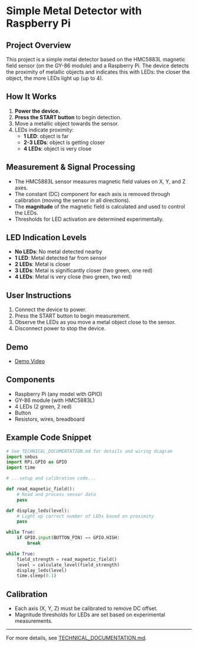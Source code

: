 # Simple Metal Detector with Raspberry Pi

## Project Overview

This project is a simple metal detector based on the HMC5883L magnetic field sensor (on the GY-86 module) and a Raspberry Pi. The device detects the proximity of metallic objects and indicates this with LEDs: the closer the object, the more LEDs light up (up to 4).

## How It Works

1. **Power the device.**
2. **Press the START button** to begin detection.
3. Move a metallic object towards the sensor.
4. LEDs indicate proximity:
   - **1 LED**: object is far
   - **2-3 LEDs**: object is getting closer
   - **4 LEDs**: object is very close

## Measurement & Signal Processing

- The HMC5883L sensor measures magnetic field values on X, Y, and Z axes.
- The constant (DC) component for each axis is removed through calibration (moving the sensor in all directions).
- The **magnitude** of the magnetic field is calculated and used to control the LEDs.
- Thresholds for LED activation are determined experimentally.

## LED Indication Levels

- **No LEDs**: No metal detected nearby
- **1 LED**: Metal detected far from sensor
- **2 LEDs**: Metal is closer
- **3 LEDs**: Metal is significantly closer (two green, one red)
- **4 LEDs**: Metal is very close (two green, two red)

## User Instructions

1. Connect the device to power.
2. Press the START button to begin measurement.
3. Observe the LEDs as you move a metal object close to the sensor.
4. Disconnect power to stop the device.

## Demo

- [Demo Video](link-to-your-video)

## Components

- Raspberry Pi (any model with GPIO)
- GY-86 module (with HMC5883L)
- 4 LEDs (2 green, 2 red)
- Button
- Resistors, wires, breadboard

## Example Code Snippet

```python
# See TECHNICAL_DOCUMENTATION.md for details and wiring diagram
import smbus
import RPi.GPIO as GPIO
import time

# ...setup and calibration code...

def read_magnetic_field():
    # Read and process sensor data
    pass

def display_leds(level):
    # Light up correct number of LEDs based on proximity
    pass

while True:
    if GPIO.input(BUTTON_PIN) == GPIO.HIGH:
        break

while True:
    field_strength = read_magnetic_field()
    level = calculate_level(field_strength)
    display_leds(level)
    time.sleep(0.1)
```

## Calibration

- Each axis (X, Y, Z) must be calibrated to remove DC offset.
- Magnitude thresholds for LEDs are set based on experimental measurements.

---

For more details, see [TECHNICAL_DOCUMENTATION.md](TECHNICAL_DOCUMENTATION.md).
